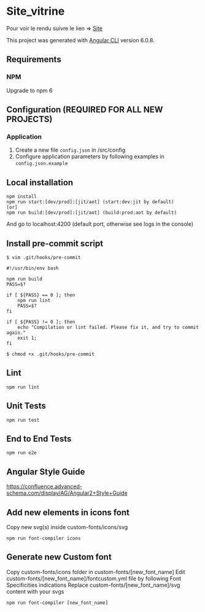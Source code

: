 # Site_vitrine

Pour voir le rendu suivre le lien => [Site](https://jeremyfouquet.github.io/SiteVitrine.gthub.io/)

This project was generated with [Angular CLI](https://github.com/angular/angular-cli) version 6.0.8.


## Requirements

### NPM
Upgrade to npm 6

## Configuration (REQUIRED FOR ALL NEW PROJECTS)

### Application
1. Create a new file ```config.json``` in /src/config
2. Configure application parameters by following examples in ```config.json.example```

## Local installation
```
npm install
npm run start:[dev/prod]:[jit/aot] (start:dev:jit by default)
[or]
npm run build:[dev/prod]:[jit/aot] (build:prod:aot by default)
```
And go to localhost:4200 (default port, otherwise see logs in the console)

## Install pre-commit script
```
$ vim .git/hooks/pre-commit
```
```
#!/usr/bin/env bash

npm run build
PASS=$?

if [ ${PASS} == 0 ]; then
    npm run lint
    PASS=$?
fi

if [ ${PASS} != 0 ]; then
    echo "Compilation or lint failed. Please fix it, and try to commit again."
    exit 1;
fi
```
```
$ chmod +x .git/hooks/pre-commit
```

## Lint
```
npm run lint
```

## Unit Tests
```
npm run test
```

## End to End Tests
```
npm run e2e
```

## Angular Style Guide
https://confluence.advanced-schema.com/display/AG/Angular2+Style+Guide

## Add new elements in icons font
Copy new svg(s) inside custom-fonts/icons/svg
```
npm run font-compiler icons
```

## Generate new Custom font
Copy custom-fonts/icons folder in custom-fonts/[new_font_name]
Edit custom-fonts/[new_font_name]/fontcustom.yml file by following Font Specificities indications
Replace custom-fonts/[new_font_name]/svg content with your svgs
```
npm run font-compiler [new_font_name]
```
